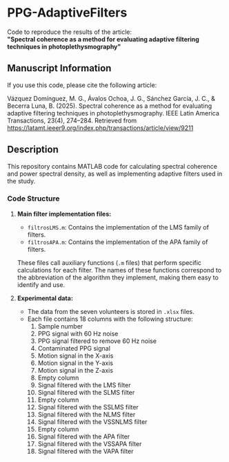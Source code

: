 # PPG-AdaptiveFilters
Code to reproduce the results of the article:  
**"Spectral coherence as a method for evaluating adaptive filtering techniques in photoplethysmography"**

## Manuscript Information
If you use this code, please cite the following article:

Vázquez Domínguez, M. G., Ávalos Ochoa, J. G., Sánchez García, J. C., & Becerra Luna, B. (2025). Spectral coherence as a method for evaluating adaptive filtering techniques in photoplethysmography. IEEE Latin America Transactions, 23(4), 274–284. Retrieved from https://latamt.ieeer9.org/index.php/transactions/article/view/9211
  
## Description
This repository contains MATLAB code for calculating spectral coherence and power spectral density, as well as implementing adaptive filters used in the study.

### Code Structure
1. **Main filter implementation files:**
   - `filtrosLMS.m`: Contains the implementation of the LMS family of filters.
   - `filtrosAPA.m`: Contains the implementation of the APA family of filters.

   These files call auxiliary functions (`.m` files) that perform specific calculations for each filter. The names of these functions correspond to the abbreviation of the algorithm they implement, making them easy to identify and use.

2. **Experimental data:**
   - The data from the seven volunteers is stored in `.xlsx` files.
   - Each file contains 18 columns with the following structure:
     1. Sample number
     2. PPG signal with 60 Hz noise
     3. PPG signal filtered to remove 60 Hz noise
     4. Contaminated PPG signal
     5. Motion signal in the X-axis
     6. Motion signal in the Y-axis
     7. Motion signal in the Z-axis
     8. Empty column
     9. Signal filtered with the LMS filter
     10. Signal filtered with the SLMS filter
     11. Empty column
     12. Signal filtered with the SSLMS filter
     13. Signal filtered with the NLMS filter
     14. Signal filtered with the VSSNLMS filter
     15. Empty column
     16. Signal filtered with the APA filter
     17. Signal filtered with the VSSAPA filter
     18. Signal filtered with the VAPA filter
